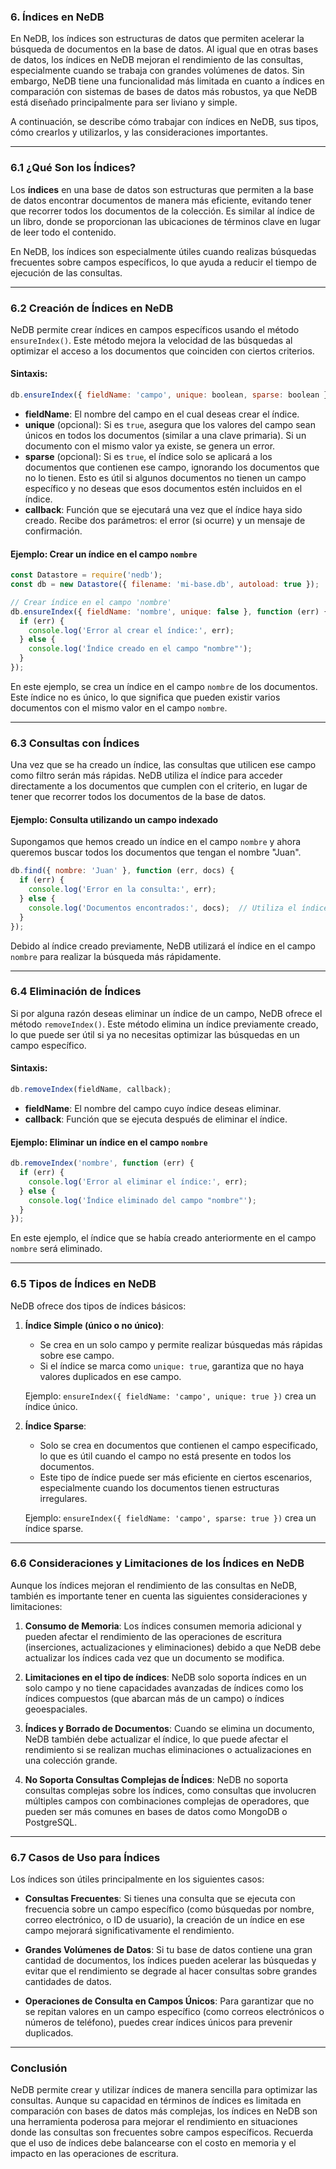 
### **6. Índices en NeDB**

En NeDB, los índices son estructuras de datos que permiten acelerar la búsqueda de documentos en la base de datos. Al igual que en otras bases de datos, los índices en NeDB mejoran el rendimiento de las consultas, especialmente cuando se trabaja con grandes volúmenes de datos. Sin embargo, NeDB tiene una funcionalidad más limitada en cuanto a índices en comparación con sistemas de bases de datos más robustos, ya que NeDB está diseñado principalmente para ser liviano y simple.

A continuación, se describe cómo trabajar con índices en NeDB, sus tipos, cómo crearlos y utilizarlos, y las consideraciones importantes.

---

### **6.1 ¿Qué Son los Índices?**

Los **índices** en una base de datos son estructuras que permiten a la base de datos encontrar documentos de manera más eficiente, evitando tener que recorrer todos los documentos de la colección. Es similar al índice de un libro, donde se proporcionan las ubicaciones de términos clave en lugar de leer todo el contenido.

En NeDB, los índices son especialmente útiles cuando realizas búsquedas frecuentes sobre campos específicos, lo que ayuda a reducir el tiempo de ejecución de las consultas.

---

### **6.2 Creación de Índices en NeDB**

NeDB permite crear índices en campos específicos usando el método `ensureIndex()`. Este método mejora la velocidad de las búsquedas al optimizar el acceso a los documentos que coinciden con ciertos criterios.

#### **Sintaxis**:
```javascript
db.ensureIndex({ fieldName: 'campo', unique: boolean, sparse: boolean }, callback);
```

- **fieldName**: El nombre del campo en el cual deseas crear el índice.
- **unique** (opcional): Si es `true`, asegura que los valores del campo sean únicos en todos los documentos (similar a una clave primaria). Si un documento con el mismo valor ya existe, se genera un error.
- **sparse** (opcional): Si es `true`, el índice solo se aplicará a los documentos que contienen ese campo, ignorando los documentos que no lo tienen. Esto es útil si algunos documentos no tienen un campo específico y no deseas que esos documentos estén incluidos en el índice.
- **callback**: Función que se ejecutará una vez que el índice haya sido creado. Recibe dos parámetros: el error (si ocurre) y un mensaje de confirmación.

#### **Ejemplo**: Crear un índice en el campo `nombre`
```javascript
const Datastore = require('nedb');
const db = new Datastore({ filename: 'mi-base.db', autoload: true });

// Crear índice en el campo 'nombre'
db.ensureIndex({ fieldName: 'nombre', unique: false }, function (err) {
  if (err) {
    console.log('Error al crear el índice:', err);
  } else {
    console.log('Índice creado en el campo "nombre"');
  }
});
```

En este ejemplo, se crea un índice en el campo `nombre` de los documentos. Este índice no es único, lo que significa que pueden existir varios documentos con el mismo valor en el campo `nombre`.

---

### **6.3 Consultas con Índices**

Una vez que se ha creado un índice, las consultas que utilicen ese campo como filtro serán más rápidas. NeDB utiliza el índice para acceder directamente a los documentos que cumplen con el criterio, en lugar de tener que recorrer todos los documentos de la base de datos.

#### **Ejemplo**: Consulta utilizando un campo indexado
Supongamos que hemos creado un índice en el campo `nombre` y ahora queremos buscar todos los documentos que tengan el nombre "Juan".

```javascript
db.find({ nombre: 'Juan' }, function (err, docs) {
  if (err) {
    console.log('Error en la consulta:', err);
  } else {
    console.log('Documentos encontrados:', docs);  // Utiliza el índice en 'nombre'
  }
});
```

Debido al índice creado previamente, NeDB utilizará el índice en el campo `nombre` para realizar la búsqueda más rápidamente.

---

### **6.4 Eliminación de Índices**

Si por alguna razón deseas eliminar un índice de un campo, NeDB ofrece el método `removeIndex()`. Este método elimina un índice previamente creado, lo que puede ser útil si ya no necesitas optimizar las búsquedas en un campo específico.

#### **Sintaxis**:
```javascript
db.removeIndex(fieldName, callback);
```

- **fieldName**: El nombre del campo cuyo índice deseas eliminar.
- **callback**: Función que se ejecuta después de eliminar el índice.

#### **Ejemplo**: Eliminar un índice en el campo `nombre`
```javascript
db.removeIndex('nombre', function (err) {
  if (err) {
    console.log('Error al eliminar el índice:', err);
  } else {
    console.log('Índice eliminado del campo "nombre"');
  }
});
```

En este ejemplo, el índice que se había creado anteriormente en el campo `nombre` será eliminado.

---

### **6.5 Tipos de Índices en NeDB**

NeDB ofrece dos tipos de índices básicos:

1. **Índice Simple (único o no único)**: 
   - Se crea en un solo campo y permite realizar búsquedas más rápidas sobre ese campo.
   - Si el índice se marca como `unique: true`, garantiza que no haya valores duplicados en ese campo.
   
   Ejemplo: `ensureIndex({ fieldName: 'campo', unique: true })` crea un índice único.

2. **Índice Sparse**:
   - Solo se crea en documentos que contienen el campo especificado, lo que es útil cuando el campo no está presente en todos los documentos.
   - Este tipo de índice puede ser más eficiente en ciertos escenarios, especialmente cuando los documentos tienen estructuras irregulares.

   Ejemplo: `ensureIndex({ fieldName: 'campo', sparse: true })` crea un índice sparse.

---

### **6.6 Consideraciones y Limitaciones de los Índices en NeDB**

Aunque los índices mejoran el rendimiento de las consultas en NeDB, también es importante tener en cuenta las siguientes consideraciones y limitaciones:

1. **Consumo de Memoria**: Los índices consumen memoria adicional y pueden afectar el rendimiento de las operaciones de escritura (inserciones, actualizaciones y eliminaciones) debido a que NeDB debe actualizar los índices cada vez que un documento se modifica.

2. **Limitaciones en el tipo de índices**: NeDB solo soporta índices en un solo campo y no tiene capacidades avanzadas de índices como los índices compuestos (que abarcan más de un campo) o índices geoespaciales.

3. **Índices y Borrado de Documentos**: Cuando se elimina un documento, NeDB también debe actualizar el índice, lo que puede afectar el rendimiento si se realizan muchas eliminaciones o actualizaciones en una colección grande.

4. **No Soporta Consultas Complejas de Índices**: NeDB no soporta consultas complejas sobre los índices, como consultas que involucren múltiples campos con combinaciones complejas de operadores, que pueden ser más comunes en bases de datos como MongoDB o PostgreSQL.

---

### **6.7 Casos de Uso para Índices**

Los índices son útiles principalmente en los siguientes casos:

- **Consultas Frecuentes**: Si tienes una consulta que se ejecuta con frecuencia sobre un campo específico (como búsquedas por nombre, correo electrónico, o ID de usuario), la creación de un índice en ese campo mejorará significativamente el rendimiento.
  
- **Grandes Volúmenes de Datos**: Si tu base de datos contiene una gran cantidad de documentos, los índices pueden acelerar las búsquedas y evitar que el rendimiento se degrade al hacer consultas sobre grandes cantidades de datos.

- **Operaciones de Consulta en Campos Únicos**: Para garantizar que no se repitan valores en un campo específico (como correos electrónicos o números de teléfono), puedes crear índices únicos para prevenir duplicados.

---

### **Conclusión**

NeDB permite crear y utilizar índices de manera sencilla para optimizar las consultas. Aunque su capacidad en términos de índices es limitada en comparación con bases de datos más complejas, los índices en NeDB son una herramienta poderosa para mejorar el rendimiento en situaciones donde las consultas son frecuentes sobre campos específicos. Recuerda que el uso de índices debe balancearse con el costo en memoria y el impacto en las operaciones de escritura.